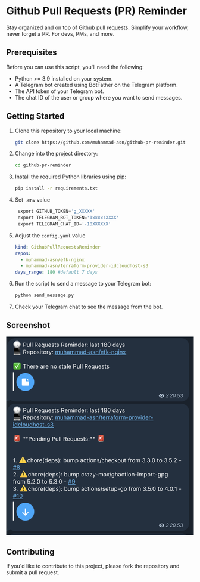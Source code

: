 # Github Pull Requests (PR) Reminder
Stay organized and on top of Github pull requests. Simplify your workflow, never forget a PR. For devs, PMs, and more.

## Prerequisites

Before you can use this script, you'll need the following:

- Python >= 3.9 installed on your system.
- A Telegram bot created using BotFather on the Telegram platform.
- The API token of your Telegram bot.
- The chat ID of the user or group where you want to send messages.

## Getting Started

1. Clone this repository to your local machine:

   ```bash
   git clone https://github.com/muhammad-asn/github-pr-reminder.git
   ```

2. Change into the project directory:

   ```bash
   cd github-pr-reminder
   ```

3. Install the required Python libraries using pip:

   ```bash
   pip install -r requirements.txt
   ```

4. Set `.env` value

   ```python
    export GITHUB_TOKEN='g_XXXXX'
    export TELEGRAM_BOT_TOKEN='1xxxx:XXXX'
    export TELEGRAM_CHAT_ID='-10XXXXXX'
   ```

5. Adjust the `config.yaml` value
   ```yaml
   kind: GithubPullRequestsReminder
   repos:
     - muhammad-asn/efk-nginx
     - muhammad-asn/terraform-provider-idcloudhost-s3
   days_range: 180 #default 7 days
   ```

6. Run the script to send a message to your Telegram bot:
   ```bash
   python send_message.py
   ```

7. Check your Telegram chat to see the message from the bot.


## Screenshot
![telegram](assets/telegram_ss.png)

## Contributing

If you'd like to contribute to this project, please fork the repository and submit a pull request.
